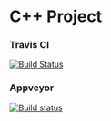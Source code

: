 # C++ Project

### Travis CI
[![Build Status](https://travis-ci.com/pierwszy367/cpp-project.svg?branch=master)](https://travis-ci.com/pierwszy367/cpp-project)

### Appveyor
[![Build status](https://ci.appveyor.com/api/projects/status/skhtwnxe9p3bif9l/branch/master?svg=true)](https://ci.appveyor.com/project/pierwszy367/cpp-project/branch/master)